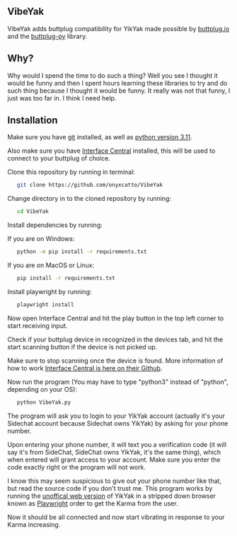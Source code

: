 ## VibeYak

VibeYak adds buttplug compatibility for YikYak made possible by [buttplug.io](https://buttplug.io/) and the [buttplug-py](https://github.com/Siege-Wizard/buttplug-py) library. 


## Why?
Why would I spend the time to do such a thing? Well you see I thought it would be funny and then I spent hours learning these libraries to try and do such thing because I thought it would be funny. It really was not that funny, I just was too far in. I think I need help.
## Installation

Make sure you have [git](https://git-scm.com/downloads) installed, as well as [python version 3.11](https://www.python.org/downloads/release/python-3115/).

Also make sure you have [Interface Central](https://intiface.com/central/) installed, this will be used to connect to your buttplug of choice.

Clone this repository by running in terminal:
```bash
   git clone https://github.com/onyxcatto/VibeYak
```

Change directory in to the cloned repository by running:
```bash
   cd VibeYak
```

Install dependencies by running:

If you are on Windows:
```bash
   python -m pip install -r requirements.txt
```

If you are on MacOS or Linux:
```bash
   pip install -r requirements.txt
```

Install playwright by running:
```bash
   playwright install
```

Now open Interface Central and hit the play button in the top left corner to start receiving input.

Check if your buttplug device in recognized in the devices tab, and hit the start scanning button if the device is not picked up. 

Make sure to stop scanning once the device is found. More information of how to work [Interface Central is here on their Github](https://github.com/intiface/intiface-central).

Now run the program (You may have to type "python3" instead of "python", depending on your OS):
```bash
   python VibeYak.py
```
The program will ask you to login to your YikYak account (actually it's your Sidechat account because Sidechat owns YikYak) by asking for your phone number. 

Upon entering your phone number, it will text you a verification code (it will say it's from SideChat, SideChat owns YikYak, it's the same thing), which when entered will grant access to your account. Make sure you enter the code exactly right or the program will not work.

I know this may seem suspicious to give out your phone number like that, but read the source code if you don't trust me. This program works by running the [unoffical web version](https://web.yikyak.pro/) of YikYak in a stripped down browser known as [Playwright](https://playwright.dev/) order to get the Karma from the user. 

Now it should be all connected and now start vibrating in response to your Karma increasing.
